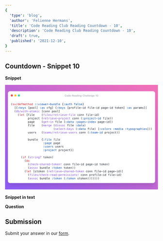 ```yaml
---
{
  'type': 'blog',
  'author': 'Felienne Hermans',
  'title': 'Code Reading Club Reading Countdown - 10',
  'description': 'Code Reading Club Reading Countdown - 10',
  'draft': true,
  'published': '2021-12-10',
}
---
```


## Countdown - Snippet 10

**Snippet**

![CRCRC-10](/images/articles/CRCRC-10.png)

**Snippet in text**

**Question**

## Submission

Submit your answer in our [form](https://forms.gle/241ak21gMu1fRada6).

